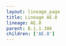 ```yaml
---
layout: lineage_page
title: Lineage AE.8
lineage: AE.8
parent: B.1.1.306
children: ['AE.8']
---
```

